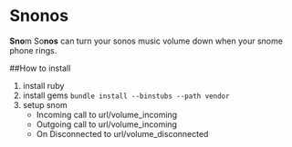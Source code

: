 Snonos
======

**Sno**m So**nos** can turn your sonos music volume down when your snome phone rings.

##How to install
1. install ruby
2. install gems `bundle install --binstubs --path vendor`
3. setup snom 
    * Incoming call to url/volume_incoming
    * Outgoing call to url/volume_incoming
    * On Disconnected to url/volume_disconnected
